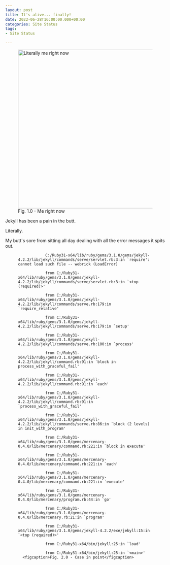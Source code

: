 ```yaml
---
layout: post
title: It's alive... finally!
date: 2022-06-28T16:00:00.000+00:00
categories: Site Status
tags:
- Site Status

---
```

<figure> <img src="https://cdn.discordapp.com/attachments/993410728088305734/993411276170600459/unknown.png" alt="Literally me right now" style="width:500x;height:500px;"> <figcaption>Fig. 1.0 - Me right now</figcaption> </figure>

Jekyll has been a pain in the butt.

Literally.

My butt's sore from sitting all day dealing with all the error messages it spits out.

<figure>

    	   		C:/Ruby31-x64/lib/ruby/gems/3.1.0/gems/jekyll-4.2.2/lib/jekyll/commands/serve/servlet.rb:3:in `require': cannot load such file -- webrick (LoadError)
        
    	        from C:/Ruby31-x64/lib/ruby/gems/3.1.0/gems/jekyll-4.2.2/lib/jekyll/commands/serve/servlet.rb:3:in `<top (required)>'
        
     	        from C:/Ruby31-x64/lib/ruby/gems/3.1.0/gems/jekyll-4.2.2/lib/jekyll/commands/serve.rb:179:in `require_relative'
        
    	        from C:/Ruby31-x64/lib/ruby/gems/3.1.0/gems/jekyll-4.2.2/lib/jekyll/commands/serve.rb:179:in `setup'
        
     	        from C:/Ruby31-x64/lib/ruby/gems/3.1.0/gems/jekyll-4.2.2/lib/jekyll/commands/serve.rb:100:in `process'
        
     	        from C:/Ruby31-x64/lib/ruby/gems/3.1.0/gems/jekyll-4.2.2/lib/jekyll/command.rb:91:in `block in process_with_graceful_fail'
        
                from C:/Ruby31-x64/lib/ruby/gems/3.1.0/gems/jekyll-4.2.2/lib/jekyll/command.rb:91:in `each'
        
                from C:/Ruby31-x64/lib/ruby/gems/3.1.0/gems/jekyll-4.2.2/lib/jekyll/command.rb:91:in `process_with_graceful_fail'
        
                from C:/Ruby31-x64/lib/ruby/gems/3.1.0/gems/jekyll-4.2.2/lib/jekyll/commands/serve.rb:86:in `block (2 levels) in init_with_program'
        
                from C:/Ruby31-x64/lib/ruby/gems/3.1.0/gems/mercenary-0.4.0/lib/mercenary/command.rb:221:in `block in execute'
        
                from C:/Ruby31-x64/lib/ruby/gems/3.1.0/gems/mercenary-0.4.0/lib/mercenary/command.rb:221:in `each'
        
                from C:/Ruby31-x64/lib/ruby/gems/3.1.0/gems/mercenary-0.4.0/lib/mercenary/command.rb:221:in `execute'
        
                from C:/Ruby31-x64/lib/ruby/gems/3.1.0/gems/mercenary-0.4.0/lib/mercenary/program.rb:44:in `go'
        
                from C:/Ruby31-x64/lib/ruby/gems/3.1.0/gems/mercenary-0.4.0/lib/mercenary.rb:21:in `program'
        
                from C:/Ruby31-x64/lib/ruby/gems/3.1.0/gems/jekyll-4.2.2/exe/jekyll:15:in `<top (required)>'
        
                from C:/Ruby31-x64/bin/jekyll:25:in `load'
        
                from C:/Ruby31-x64/bin/jekyll:25:in `<main>'
      <figcaption>Fig. 2.0 - Case in point</figcaption>